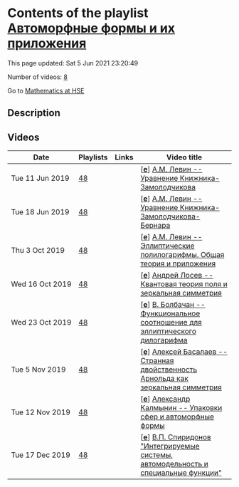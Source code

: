 # Contents of the playlist [Автоморфные формы и их приложения](https://www.youtube.com/playlist?list=PLq3E5oubNNoCSGXIuuNceFBoVw7-WCW0i)

This page updated: Sat 5 Jun 2021 23:20:49

Number of videos: [8](#videos)

Go to [Mathematics at HSE](../README.md)

## Description



## Videos

|Date|Playlists|Links|Video title|
|---|---|---|---|
| Tue&nbsp;11&nbsp;Jun&nbsp;2019 | [48](../playlists/48 "Автоморфные формы и их приложения") |  | [[**e**](https://studio.youtube.com/video/JYLwmKQsIBE/edit "Edit")] [А.М. Левин -- Уравнение Книжника-Замолодчикова](https://www.youtube.com/watch?v=JYLwmKQsIBE&list=PLq3E5oubNNoCSGXIuuNceFBoVw7-WCW0i) |
| Tue&nbsp;18&nbsp;Jun&nbsp;2019 | [48](../playlists/48 "Автоморфные формы и их приложения") |  | [[**e**](https://studio.youtube.com/video/C6NZtTeIN-g/edit "Edit")] [А.М. Левин -- Уравнение Книжника-Замолодчикова-Бернара](https://www.youtube.com/watch?v=C6NZtTeIN-g&list=PLq3E5oubNNoCSGXIuuNceFBoVw7-WCW0i) |
| Thu&nbsp;3&nbsp;Oct&nbsp;2019 | [48](../playlists/48 "Автоморфные формы и их приложения") |  | [[**e**](https://studio.youtube.com/video/TO3WUH99SE0/edit "Edit")] [А.М. Левин -- Эллиптические полилогарифмы. Общая теория и приложения](https://www.youtube.com/watch?v=TO3WUH99SE0&list=PLq3E5oubNNoCSGXIuuNceFBoVw7-WCW0i) |
| Wed&nbsp;16&nbsp;Oct&nbsp;2019 | [48](../playlists/48 "Автоморфные формы и их приложения") |  | [[**e**](https://studio.youtube.com/video/0szi11Tqfdc/edit "Edit")] [Андрей Лосев -- Квантовая теория поля и зеркальная симметрия](https://www.youtube.com/watch?v=0szi11Tqfdc&list=PLq3E5oubNNoCSGXIuuNceFBoVw7-WCW0i) |
| Wed&nbsp;23&nbsp;Oct&nbsp;2019 | [48](../playlists/48 "Автоморфные формы и их приложения") |  | [[**e**](https://studio.youtube.com/video/OHkJJbfqqyI/edit "Edit")] [В. Болбачан -- Функциональное соотношение для эллиптического дилогарифма](https://www.youtube.com/watch?v=OHkJJbfqqyI&list=PLq3E5oubNNoCSGXIuuNceFBoVw7-WCW0i) |
| Tue&nbsp;5&nbsp;Nov&nbsp;2019 | [48](../playlists/48 "Автоморфные формы и их приложения") |  | [[**e**](https://studio.youtube.com/video/e8J6-WMStr8/edit "Edit")] [Алексей Басалаев -- Странная двойственность Арнольда как зеркальная симметрия](https://www.youtube.com/watch?v=e8J6-WMStr8&list=PLq3E5oubNNoCSGXIuuNceFBoVw7-WCW0i) |
| Tue&nbsp;12&nbsp;Nov&nbsp;2019 | [48](../playlists/48 "Автоморфные формы и их приложения") |  | [[**e**](https://studio.youtube.com/video/V3M8kFPLyQE/edit "Edit")] [Александр Калмынин -- Упаковки сфер и автоморфные формы](https://www.youtube.com/watch?v=V3M8kFPLyQE&list=PLq3E5oubNNoCSGXIuuNceFBoVw7-WCW0i) |
| Tue&nbsp;17&nbsp;Dec&nbsp;2019 | [48](../playlists/48 "Автоморфные формы и их приложения") |  | [[**e**](https://studio.youtube.com/video/JFJxyw3dEpE/edit "Edit")] [В.П. Спиридонов &#34;Интегрируемые системы, автомодельность и специальные функции&#34;](https://www.youtube.com/watch?v=JFJxyw3dEpE&list=PLq3E5oubNNoCSGXIuuNceFBoVw7-WCW0i "Условия совместимости стационарного уравнения Шредингера с эволюцией собственных функций по условному дискретному или непрерывному времени, определяемому действием других дифференциальных операторов, приводит к нелинейной факторизационной цепочке Инфельда и уравнению Кортвега-де Фриза. Автомодельные редукции цепочки Инфельда задают широкий класс специальных функций, включающий в себя q-деформированные трансценденты Пенлеве. При q равном примитивным корням единицы возникают конечнозонные потенциалы, описываемые тета-функциями Римана произвольного рода. В докладе я представлю эти автомодельные потенциалы и некоторые их приложения, а также кратко опишу аналоги всего формализма для других спектральных задач.") |
